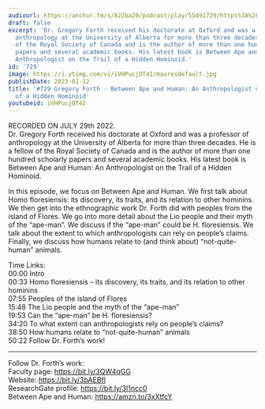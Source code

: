 ```yaml
---
audiourl: https://anchor.fm/s/822ba20/podcast/play/55491729/https%3A%2F%2Fd3ctxlq1ktw2nl.cloudfront.net%2Fstaging%2F2022-6-29%2F95d67139-4543-8a1f-42ce-8dbea5e3e0ed.m4a
draft: false
excerpt: 'Dr. Gregory Forth received his doctorate at Oxford and was a professor of
  anthropology at the University of Alberta for more than three decades. He is a fellow
  of the Royal Society of Canada and is the author of more than one hundred scholarly
  papers and several academic books. His latest book is Between Ape and Human: An
  Anthropologist on the Trail of a Hidden Hominoid.'
id: '729'
image: https://i.ytimg.com/vi/iVHPucjOT4I/maxresdefault.jpg
publishDate: 2023-01-12
title: '#729 Gregory Forth - Between Ape and Human: An Anthropologist on the Trail
  of a Hidden Hominoid'
youtubeid: iVHPucjOT4I
---
```

<div class="timelinks">

RECORDED ON JULY 29th 2022.  
Dr. Gregory Forth received his doctorate at Oxford and was a professor of anthropology at the University of Alberta for more than three decades. He is a fellow of the Royal Society of Canada and is the author of more than one hundred scholarly papers and several academic books. His latest book is Between Ape and Human: An Anthropologist on the Trail of a Hidden Hominoid.

In this episode, we focus on Between Ape and Human. We first talk about Homo floresiensis: its discovery, its traits, and its relation to other hominins. We then get into the ethnographic work Dr. Forth did with peoples from the island of Flores. We go into more detail about the Lio people and their myth of the “ape-man”. We discuss if the “ape-man” could be H. floresiensis. We talk about the extent to which anthropologists can rely on people’s claims. Finally, we discuss how humans relate to (and think about) “not-quite-human” animals.

Time Links:  
<time>00:00</time> Intro  
<time>00:33</time> Homo floresiensis – its discovery, its traits, and its relation to other hominins  
<time>07:55</time> Peoples of the island of Flores  
<time>15:48</time> The Lio people and the myth of the “ape-man”  
<time>19:53</time> Can the “ape-man” be H. floresiensis?  
<time>34:20</time> To what extent can anthropologists rely on people’s claims?  
<time>38:50</time> How humans relate to “not-quite-human” animals  
<time>50:22</time> Follow Dr. Forth’s work!

---

Follow Dr. Forth’s work:  
Faculty page: https://bit.ly/3QW4qGG  
Website: https://bit.ly/3bAEBfl  
ResearchGate profile: https://bit.ly/3I1ncc0  
Between Ape and Human: https://amzn.to/3xXtfcY
</div>

